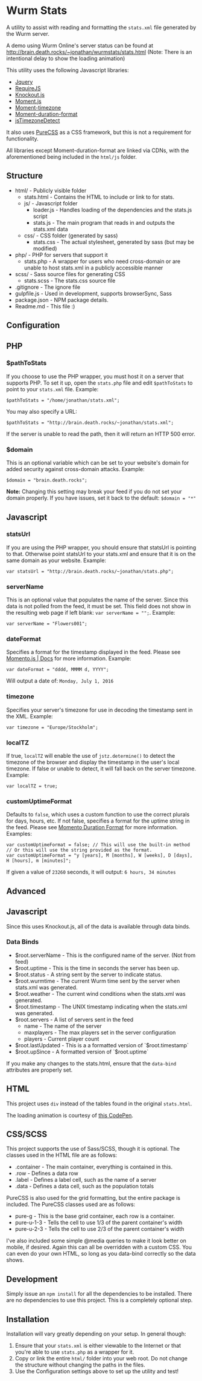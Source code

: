 Wurm Stats
==========
A utility to assist with reading and formatting the `stats.xml` file generated by the Wurm server.

A demo using Wurm Online's server status can be found at http://brain.death.rocks/~jonathan/wurmstats/stats.html 
(Note: There is an intentional delay to show the loading animation)

This utility uses the following Javascript libraries:
* [Jquery](http://jquery.com/)
* [RequireJS](http://requirejs.org/)
* [Knockout.js](http://knockoutjs.com/)
* [Moment.js](http://momentjs.com/)
* [Moment-timezone](http://momentjs.com/timezone/)
* [Moment-duration-format](https://github.com/jsmreese/moment-duration-format)
* [jsTimezoneDetect](http://pellepim.bitbucket.org/jstz/)

It also uses [PureCSS](http://purecss.io/) as a CSS framework, but this is not a requirement for functionality.

All libraries except Moment-duration-format are linked via CDNs, with the aforementioned being included in the `html/js` folder.

Structure
---------
* html/ - Publicly visible folder
    * stats.html - Contains the HTML to include or link to for stats.
    * js/ - Javascript folder
        * loader.js - Handles loading of the dependencies and the stats.js script
        * stats.js - The main program that reads in and outputs the stats.xml data
    * css/ - CSS folder (generated by sass)
        * stats.css - The actual stylesheet, generated by sass (but may be modified)
* php/ - PHP for servers that support it
    * stats.php - A wrapper for users who need cross-domain or are unable to host stats.xml in a publicly accessible manner
* scss/ - Sass source files for generating CSS
    * stats.scss - The stats.css source file
* .gitignore - The ignore file
* gulpfile.js - Used in development, supports browserSync, Sass
* package.json - NPM package details.
* Readme.md - This file :)

Configuration
-------------
## PHP

### $pathToStats
If you choose to use the PHP wrapper, you must host it on a server that supports PHP.
To set it up, open the `stats.php` file and edit `$pathToStats` to point to your `stats.xml` file.
Example:
```
$pathToStats = "/home/jonathan/stats.xml";
```
You may also specify a URL:
```
$pathToStats = "http://brain.death.rocks/~jonathan/stats.xml";
```
If the server is unable to read the path, then it will return an HTTP 500 error.

### $domain
This is an optional variable which can be set to your website's domain for added security against cross-domain attacks.
Example:
```
$domain = "brain.death.rocks";
```
**Note:** Changing this setting may break your feed if you do not set your domain properly. If you have issues, set it back to the default: `$domain = "*"`

## Javascript

### statsUrl
If you are using the PHP wrapper, you should ensure that statsUrl is pointing to that.
Otherwise point statsUrl to your stats.xml and ensure that it is on the same domain as your website.
Example:
```
var statsUrl = "http://brain.death.rocks/~jonathan/stats.php";
```

### serverName
This is an optional value that populates the name of the server. Since this data is not polled from the feed, it must be set.
This field does not show in the resulting web page if left blank: `var serverName = "";`.
Example:
```
var serverName = "Flowers001";
```

### dateFormat
Specifies a format for the timestamp displayed in the feed. Please see [Momento.js | Docs](http://momentjs.com/docs/#/displaying/format/) for more information.
Example:
```
var dateFormat = "dddd, MMMM d, YYYY";
```
Will output a date of: `Monday, July 1, 2016`

### timezone
Specifies your server's timezone for use in decoding the timestamp sent in the XML.
Example:
```
var timezone = "Europe/Stockholm";
```

### localTZ
If true, ```localTZ``` will enable the use of ```jstz.determine()``` to detect the timezone of the browser and display the timestamp in the user's local timezone. If false or unable to detect, it will fall back on the server timezone.
Example:
```
var localTZ = true;
```

### customUptimeFormat
Defaults to ```false```, which uses a custom function to use the correct plurals for days, hours, etc.
If not false, specifies a format for the uptime string in the feed. Please see [Momento Duration Format](https://github.com/jsmreese/moment-duration-format) for more information.
Examples:
```
var customUptimeFormat = false; // This will use the built-in method
// Or this will use the string provided as the format.
var customUptimeFormat = "y [years], M [months], W [weeks], D [days], H [hours], m [minutes]";
```
If given a value of `23260` seconds, it will output: `6 hours, 34 minutes`

Advanced
--------
## Javascript
Since this uses Knockout.js, all of the data is available through data binds.

### Data Binds
* $root.serverName - This is the configured name of the server. (Not from feed)
* $root.uptime - This is the time in seconds the server has been up.
* $root.status - A string sent by the server to indicate status.
* $root.wurmtime - The current Wurm time sent by the server when stats.xml was generated.
* $root.weather - The current wind conditions when the stats.xml was generated.
* $root.timestamp - The UNIX timestamp indicating when the stats.xml was generated.
* $root.servers - A list of servers sent in the feed
    * name - The name of the server
    * maxplayers - The max players set in the server configuration
    * players - Current player count
* $root.lastUpdated - This is a a formatted version of `$root.timestamp`
* $root.upSince - A formatted version of `$root.uptime`

If you make any changes to the stats.html, ensure that the `data-bind` attributes are properly set.

## HTML
This project uses `div` instead of the tables found in the original `stats.html`.

The loading animation is courtesy of [this CodePen](https://codepen.io/alanshortis/pen/eJLVXr).

## CSS/SCSS
This project supports the use of Sass/SCSS, though it is optional. The classes used in the HTML file are as follows:
* .container - The main container, everything is contained in this.
* .row - Defines a data row
* .label - Defines a label cell, such as the name of a server
* .data - Defines a data cell, such as the population totals

PureCSS is also used for the grid formatting, but the entire package is included. The PureCSS classes used are as follows:
* pure-g - This is the base grid container, each row is a container.
* pure-u-1-3 - Tells the cell to use 1/3 of the parent container's width
* pure-u-2-3 - Tells the cell to use 2/3 of the parent container's width

I've also included some simple @media queries to make it look better on mobile, if desired. Again this can all be overridden with a custom CSS.
You can even do your own HTML, so long as you data-bind correctly so the data shows.

Development
-----------
Simply issue an `npm install` for all the dependencies to be installed. There are no dependencies to use this project. This is a completely optional step.

Installation
------------
Installation will vary greatly depending on your setup. In general though:
1. Ensure that your `stats.xml` is either viewable to the Internet or that you're able to use `stats.php` as a wrapper for it.
2. Copy or link the entire `html/` folder into your web root. Do not change the structure without changing the paths in the files.
3. Use the Configuration settings above to set up the utility and test!
